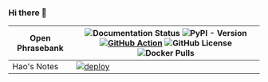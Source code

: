 ### Hi there 👋

| Open Phrasebank | ![Documentation Status](https://readthedocs.org/projects/open-phrasebank/badge/?version=latest) ![PyPI - Version](https://img.shields.io/pypi/v/openphrasebank) [![GitHub Action](https://github.com/liuh886/open-phrasebank/actions/workflows/lint.yml/badge.svg)](https://github.com/liuh886/open-phrasebank/actions/workflows/lint.yml) ![GitHub License](https://img.shields.io/github/license/liuh886/open-phrasebank) ![Docker Pulls](https://img.shields.io/docker/pulls/liuh886/open-phrasebank) |
| --------------- | -------------------------------------------------------------------------------------------------------------------------------------------------------------------------------------------------------------------------------------------------------------------------------------------------------------------------------------------------------------------------------------------------------------------------------------------------------------------------------------------------------- |
| Hao's Notes     | [![deploy](https://github.com/liuh886/notes/actions/workflows/deploy.yml/badge.svg)](https://github.com/liuh886/notes/actions/workflows/deploy.yml)                                                                                                                                                                                                                                                                                                                                                      |
